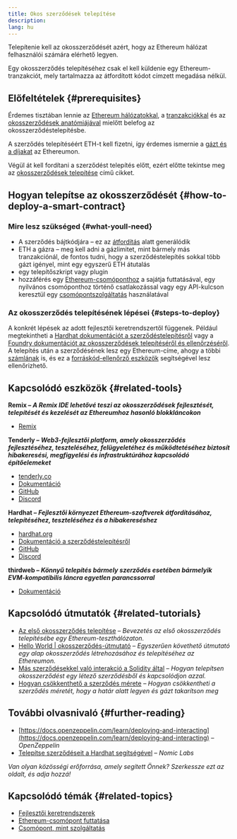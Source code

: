 ```yaml
---
title: Okos szerződések telepítése
description:
lang: hu
---
```


Telepítenie kell az okosszerződését azért, hogy az Ethereum hálózat felhasználói számára elérhető legyen.

Egy okosszerződés telepítéséhez csak el kell küldenie egy Ethereum-tranzakciót, mely tartalmazza az átfordított kódot címzett megadása nélkül.

## Előfeltételek {#prerequisites}

Érdemes tisztában lennie az [Ethereum hálózatokkal](/developers/docs/networks/), a [tranzakciókkal](/developers/docs/transactions/) és az [okosszerződések anatómiájával](/developers/docs/smart-contracts/anatomy/) mielőtt belefog az okosszerződéstelepítésbe.

A szerződés telepítéséért ETH-t kell fizetni, így érdemes ismernie a [gázt és a díjakat](/developers/docs/gas/) az Ethereumon.

Végül át kell fordítani a szerződést telepítés előtt, ezért előtte tekintse meg az [okosszerződések telepítése](/developers/docs/smart-contracts/compiling/) című cikket.

## Hogyan telepítse az okosszerződését {#how-to-deploy-a-smart-contract}

### Mire lesz szükséged {#what-youll-need}

- A szerződés bájtkódjára – ez az [átfordítás](/developers/docs/smart-contracts/compiling/) alatt generálódik
- ETH a gázra – meg kell adni a gázlimitet, mint bármely más tranzakciónál, de fontos tudni, hogy a szerződéstelepítés sokkal több gázt igényel, mint egy egyszerű ETH átutalás
- egy telepítőszkript vagy plugin
- hozzáférés egy [Ethereum-csomóponthoz](/developers/docs/nodes-and-clients/) a sajátja futtatásával, egy nyilvános csomóponthoz történő csatlakozással vagy egy API-kulcson keresztül egy [csomópontszolgáltatás](/developers/docs/nodes-and-clients/nodes-as-a-service/) használatával

### Az okosszerződés telepítésének lépései {#steps-to-deploy}

A konkrét lépések az adott fejlesztői keretrendszertől függenek. Például megtekintheti a [Hardhat dokumentációt a szerződéstelepítésről](https://hardhat.org/guides/deploying.html) vagy a [Foundry dokumentációt az okosszerződések telepítéséről és ellenőrzéséről](https://book.getfoundry.sh/forge/deploying). A telepítés után a szerződésének lesz egy Ethereum-címe, ahogy a többi [számlának](/developers/docs/accounts/) is, és ez a [forráskód-ellenőrző eszközök](/developers/docs/smart-contracts/verifying/#source-code-verification-tools) segítségével lesz ellenőrizhető.

## Kapcsolódó eszközök {#related-tools}

**Remix – _A Remix IDE lehetővé teszi az okosszerződések fejlesztését, telepítését és kezelését az Ethereumhoz hasonló blokkláncokon_**

- [Remix](https://remix.ethereum.org)

**Tenderly – _Web3-fejlesztői platform, amely okosszerződés fejlesztéséhez, teszteléséhez, felügyeletéhez és működtetéséhez biztosít hibakeresési, megfigyelési és infrastruktúrához kapcsolódó építőelemeket_**

- [tenderly.co](https://tenderly.co/)
- [Dokumentáció](https://docs.tenderly.co/)
- [GitHub](https://github.com/Tenderly)
- [Discord](https://discord.gg/eCWjuvt)

**Hardhat – _Fejlesztői környezet Ethereum-szoftverek átfordításához, telepítéséhez, teszteléséhez és a hibakereséshez_**

- [hardhat.org](https://hardhat.org/getting-started/)
- [Dokumentáció a szerződéstelepítésről](https://hardhat.org/guides/deploying.html)
- [GitHub](https://github.com/nomiclabs/hardhat)
- [Discord](https://discord.com/invite/TETZs2KK4k)

**thirdweb – _Könnyű telepítés bármely szerződés esetében bármelyik EVM-kompatibilis láncra egyetlen parancssorral_**

- [Dokumentáció](https://portal.thirdweb.com/deploy/)

## Kapcsolódó útmutatók {#related-tutorials}

- [Az első okosszerződés telepítése](/developers/tutorials/deploying-your-first-smart-contract/) _– Bevezetés az első okosszerződés telepítésébe egy Ethereum-teszthálózaton._
- [Hello World | okosszerződés-útmutató](/developers/tutorials/hello-world-smart-contract/) _– Egyszerűen követhető útmutató egy alap okosszerződés létrehozásához és telepítéséhez az Ethereumon._
- [Más szerződésekkel való interakció a Solidity által](/developers/tutorials/interact-with-other-contracts-from-solidity/) _– Hogyan telepítsen okosszerződést egy létező szerződésből és kapcsolódjon azzal._
- [Hogyan csökkenthető a szerződés mérete](/developers/tutorials/downsizing-contracts-to-fight-the-contract-size-limit/) _– Hogyan csökkentheti a szerződés méretét, hogy a határ alatt legyen és gázt takarítson meg_

## További olvasnivaló {#further-reading}

- [https://docs.openzeppelin.com/learn/deploying-and-interacting](https://docs.openzeppelin.com/learn/deploying-and-interacting) – _OpenZeppelin_
- [Telepítse szerződéseit a Hardhat segítségével](https://hardhat.org/guides/deploying.html) – _Nomic Labs_

_Van olyan közösségi erőforrása, amely segített Önnek? Szerkessze ezt az oldalt, és adja hozzá!_

## Kapcsolódó témák {#related-topics}

- [Fejlesztői keretrendszerek](/developers/docs/frameworks/)
- [Ethereum-csomópont futtatása](/developers/docs/nodes-and-clients/run-a-node/)
- [Csomópont, mint szolgáltatás](/developers/docs/nodes-and-clients/nodes-as-a-service)
